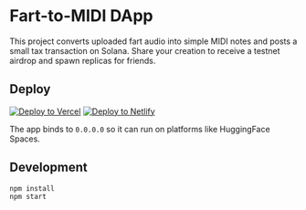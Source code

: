 # Fart-to-MIDI DApp

This project converts uploaded fart audio into simple MIDI notes and posts a small tax transaction on Solana. Share your creation to receive a testnet airdrop and spawn replicas for friends.

## Deploy

[![Deploy to Vercel](https://vercel.com/button)](https://vercel.com/new/clone?repository-url=https://github.com/youruser/fart-to-midi-dapp)
[![Deploy to Netlify](https://www.netlify.com/img/deploy/button.svg)](https://app.netlify.com/start/deploy?repository=https://github.com/youruser/fart-to-midi-dapp)

The app binds to `0.0.0.0` so it can run on platforms like HuggingFace Spaces.

## Development

```bash
npm install
npm start
```

